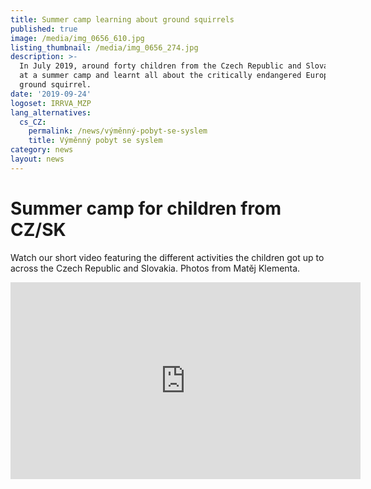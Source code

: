 ```yaml
---
title: Summer camp learning about ground squirrels
published: true
image: /media/img_0656_610.jpg
listing_thumbnail: /media/img_0656_274.jpg
description: >-
  In July 2019, around forty children from the Czech Republic and Slovakia met
  at a summer camp and learnt all about the critically endangered European
  ground squirrel.
date: '2019-09-24'
logoset: IRRVA_MZP
lang_alternatives:
  cs_CZ:
    permalink: /news/výměnný-pobyt-se-syslem
    title: Výměnný pobyt se syslem
category: news
layout: news
---
```

# Summer camp for children from CZ/SK

Watch our short video featuring the different activities the children got up to across the Czech Republic and Slovakia. Photos from Matěj Klementa.

<iframe width="560" height="315" src="https://www.youtube.com/embed/GSUegBpJZdU" frameborder="0" allowfullscreen=""></iframe>
